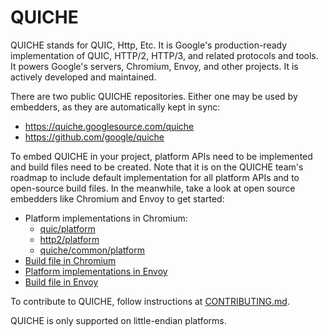 # QUICHE

QUICHE stands for QUIC, Http, Etc. It is Google's production-ready
implementation of QUIC, HTTP/2, HTTP/3, and related protocols and tools. It
powers Google's servers, Chromium, Envoy, and other projects. It is actively
developed and maintained.

There are two public QUICHE repositories. Either one may be used by embedders,
as they are automatically kept in sync:

*   https://quiche.googlesource.com/quiche
*   https://github.com/google/quiche

To embed QUICHE in your project, platform APIs need to be implemented and build
files need to be created. Note that it is on the QUICHE team's roadmap to
include default implementation for all platform APIs and to open-source build
files. In the meanwhile, take a look at open source embedders like Chromium and
Envoy to get started:

*   Platform implementations in Chromium:
    +   [quic/platform](https://source.chromium.org/chromium/chromium/src/+/main:net/quic/platform/impl/)
    +   [http2/platform](https://source.chromium.org/chromium/chromium/src/+/main:net/http2/platform/impl/)
    +   [quiche/common/platform](https://source.chromium.org/chromium/chromium/src/+/main:net/quiche/common/platform/impl/)
*   [Build file in Chromium](https://source.chromium.org/chromium/chromium/src/+/main:net/third_party/quiche/BUILD.gn)
*   [Platform implementations in Envoy](https://github.com/envoyproxy/envoy/tree/master/source/common/quic/platform)
*   [Build file in Envoy](https://github.com/envoyproxy/envoy/blob/main/bazel/external/quiche.BUILD)

To contribute to QUICHE, follow instructions at
[CONTRIBUTING.md](CONTRIBUTING.md).

QUICHE is only supported on little-endian platforms.
